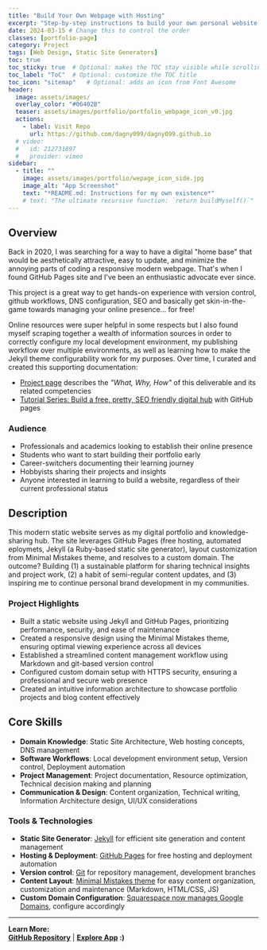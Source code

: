 ```yaml
---
title: "Build Your Own Webpage with Hosting"
excerpt: "Step-by-step instructions to build your own personal website with free hosting and custom domain"
date: 2024-03-15 # Change this to control the order
classes: [portfolio-page]
category: Project
tags: [Web Design, Static Site Generators]
toc: true
toc_sticky: true  # Optional: makes the TOC stay visible while scrolling
toc_label: "ToC"  # Optional: customize the TOC title
toc_icon: "sitemap"   # Optional: adds an icon from Font Awesome
header:
  image: assets/images/
  overlay_color: "#06402B"
  teaser: assets/images/portfolio/portfolio_webpage_icon_v0.jpg
  actions:
    - label: Visit Repo
      url: https://github.com/dagny099/dagny099.github.io
  # video:
  #   id: 212731897
  #   provider: vimeo
sidebar:
  - title: ""
    image: assets/images/portfolio/wepage_icon_side.jpg
    image_alt: "App Screenshot"
    text: "*README.md: Instructions for my own existence*"
    # text: "The ultimate recursive function: `return buildMyself()`"
---
```


## Overview
Back in 2020, I was searching for a way to have a digital "home base" that would be aesthetically attractive, easy to update, and minimize the annoying parts of coding a responsive modern webpage. That's when I found GitHub Pages site and I've been an enthusiastic advocate ever since. 

This project is a great way to get hands-on experience with version control, github workflows, DNS configuration, SEO and basically get skin-in-the-game towards managing your online presence... for free!

Online resources were super helpful in some respects but I also found myself scraping together a wealth of information sources in order to correctly configure my local development environment, my publishing workflow over multiple environments, as well as learning how to make the Jekyll theme configurability work for my purposes. Over time, I curated and created this supporting documentation:    
  - [Project page](#overview) describes the *"What, Why, How"* of this deliverable and its related competencies
  - [Tutorial Series: Build a free, pretty, SEO friendly digital hub](/blog/) with GitHub pages

### Audience
- Professionals and academics looking to establish their online presence
- Students who want to start building their portfolio early
- Career-switchers documenting their learning journey
- Hobbyists sharing their projects and insights
- Anyone interested in learning to build a website, regardless of their current professional status


## Description
This modern static website serves as my digital portfolio and knowledge-sharing hub.   The site leverages GitHub Pages (free hosting, automated eploymets, Jekyll (a Ruby-based static site generator), layout customization from Minimal Mistakes theme, and resolves to a custom domain. The outcome? Building (1) a sustainable platform for sharing technical insights and project work, (2) a habit of semi-regular content updates, and (3) inspiring me to continue personal brand development in my communities.

### Project Highlights
- Built a static website using Jekyll and GitHub Pages, prioritizing performance, security, and ease of maintenance
- Created a responsive design using the Minimal Mistakes theme, ensuring optimal viewing experience across all devices
- Established a streamlined content management workflow using Markdown and git-based version control
- Configured custom domain setup with HTTPS security, ensuring a professional and secure web presence
- Created an intuitive information architecture to showcase portfolio projects and blog content effectively


## Core Skills
  - **Domain Knowledge**: Static Site Architecture, Web hosting concepts, DNS management
  - **Software Workflows**: Local development environment setup, Version control, Deployment automation
  - **Project Management**: Project documentation, Resource optimization, Technical decision making and planning
  - **Communication & Design**: Content organization, Technical writing, Information Architecture design, UI/UX considerations

### Tools & Technologies 
  - **Static Site Generator**:  [Jekyll](https://jekyllrb.com/) for efficient site generation and content management
  - **Hosting & Deployment**: [GitHub Pages](https://docs.github.com/en/pages/quickstart) for free hosting and deployment automation
  - **Version control**:  [Git](https://education.github.com/git-cheat-sheet-education.pdf) for repository management, development branches
  - **Content Layout**: [Minimal Mistakes theme](https://mmistakes.github.io/minimal-mistakes) for easy content organization, customization and maintenance (Markdown, HTML/CSS, JS)
  - **Custom Domain Configuration**: [Squarespace now manages Google Domains](https://9to5google.com/2024/04/05/google-domains-squarespace-controls-migration/), configure accordingly

---

**Learn More:**   
**[GitHub Repository](https://github.com/dagny099/dagny099.github.io)** | **[Explore App](https://barbhs.com/) :)** 


